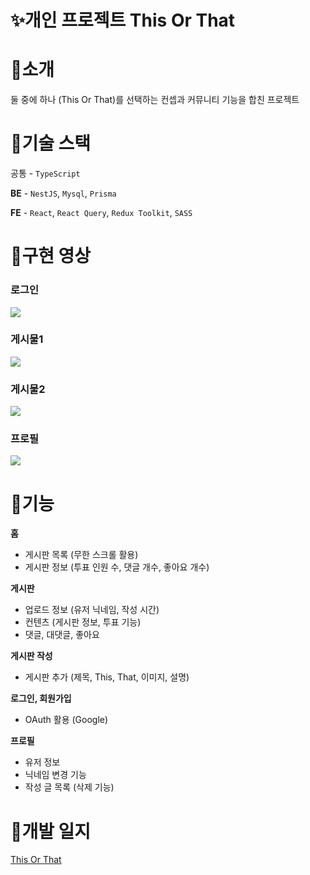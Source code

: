 # ✨개인 프로젝트 This Or That

# 📝소개
둘 중에 하나 (This Or That)를 선택하는 컨셉과 커뮤니티 기능을 합친 프로젝트

# 🚀기술 스택
공통 - `TypeScript`

**BE** - `NestJS`, `Mysql`, `Prisma`

**FE** - `React`, `React Query`, `Redux Toolkit`, `SASS`

# 🎥구현 영상
### 로그인

<img src="https://user-images.githubusercontent.com/79239852/218329236-56e11e97-b1e4-46c7-9700-1062c7c7b7f2.gif" />

### 게시물1

<img src="https://user-images.githubusercontent.com/79239852/218329424-bdcffd1c-3164-4dbc-ac88-c764c9178764.gif" />

### 게시물2

<img src="https://user-images.githubusercontent.com/79239852/218329282-1223d36d-1d08-44fb-937e-c5bb419e8824.gif" />

### 프로필

<img src="https://user-images.githubusercontent.com/79239852/218329579-83155642-ab99-4179-ac6a-e204eb9a17fa.gif" />

# 📌기능

**홈**
- 게시판 목록 (무한 스크롤 활용)
- 게시판 정보 (투표 인원 수, 댓글 개수, 좋아요 개수)

**게시판**
- 업로드 정보 (유저 닉네임, 작성 시간)
- 컨텐츠 (게시판 정보, 투표 기능)
- 댓글, 대댓글, 좋아요

**게시판 작성**
- 게시판 추가 (제목, This, That, 이미지, 설명)

**로그인, 회원가입**
- OAuth 활용 (Google)

**프로필**
- 유저 정보
- 닉네임 변경 기능
- 작성 글 목록 (삭제 기능)

# 📜개발 일지
<a href="https://bit.ly/3IhGlI5" target="_blank">This Or That</a>
